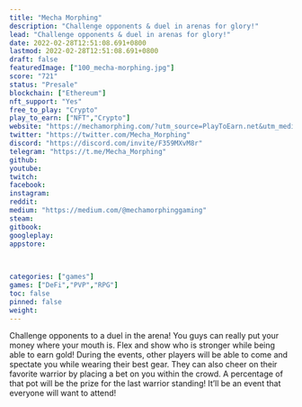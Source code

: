 ```yaml
---
title: "Mecha Morphing"
description: "Challenge opponents & duel in arenas for glory!"
lead: "Challenge opponents & duel in arenas for glory!"
date: 2022-02-28T12:51:08.691+0800
lastmod: 2022-02-28T12:51:08.691+0800
draft: false
featuredImage: ["100_mecha-morphing.jpg"]
score: "721"
status: "Presale"
blockchain: ["Ethereum"]
nft_support: "Yes"
free_to_play: "Crypto"
play_to_earn: ["NFT","Crypto"]
website: "https://mechamorphing.com/?utm_source=PlayToEarn.net&utm_medium=organic&utm_campaign=gamepage"
twitter: "https://twitter.com/Mecha_Morphing"
discord: "https://discord.com/invite/F359MXvM8r"
telegram: "https://t.me/Mecha_Morphing"
github: 
youtube: 
twitch: 
facebook: 
instagram: 
reddit: 
medium: "https://medium.com/@mechamorphinggaming"
steam: 
gitbook: 
googleplay: 
appstore: 

  
    
categories: ["games"]
games: ["DeFi","PVP","RPG"]
toc: false
pinned: false
weight: 
---
```

Challenge opponents to a duel in the arena! You guys can really put your money where your mouth is. Flex and show who is stronger while being able to earn gold! During the events, other players will be able to come and spectate you while wearing their best gear. They can also cheer on their favorite warrior by placing a bet on you within the crowd. A percentage of that pot will be the prize for the last warrior standing! It’ll be an event that everyone will want to attend!